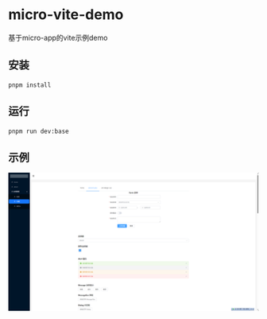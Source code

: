 # micro-vite-demo
基于micro-app的vite示例demo

## 安装
```
pnpm install
```

## 运行

```
pnpm run dev:base
```

## 示例
![本地路径](./doc/image1.png "相对路径演示")